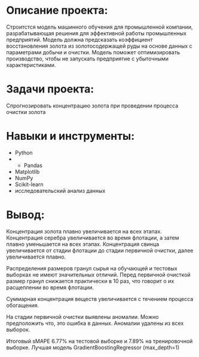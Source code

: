 # Описание проекта: #
Строитстся модель машинного обучения для промышленной компании, разрабатывающая решения для эффективной работы промышленных предприятий. Модель должна предсказать коэффициент восстановления золота из золотосодержащей руды на основе данных с параметрами добычи и очистки. Модель поможет оптимизировать производство, чтобы не запускать предприятие с убыточными характеристиками.

# Задачи проекта: #
Спрогнозировать концентрацию золота при проведении процесса очистки золота

# Навыки и инструменты: #
* Python
* * Pandas
* Matplotlib
* NumPy
* Scikit-learn
* исследовательский анализ данных

# Вывод: #
Концентрация золота плавно увеличивается на всех этапах. Концентрация серебра увеличивается во время флотации, а затем плавно уменьшается на всех этапах. Концентрация свинца увеличивается от стадии флотации до стадии первичной очистки, далее увеличивается плавно.

Распределения размеров гранул сырья на обучающей и тестовых выборках не имеют значительных отличий. Перед первичной очисткой размер гранул снижается практически в 10 раз, что говорит о их расщеплении во время флотации.

Суммарная концентрация веществ увеличивается с течением процесса обогащения.

На стадии первичной очистки выявлены аномалии. Можно предположить что, это ошибка в данных. Аномалии удалены из всех выборок.

Итоговый sMAPE 6.77% на тестовой выборке и 7.89% на тренировочной выборке. Лучшая модель GradientBoostingRegressor (max_depth=1)
